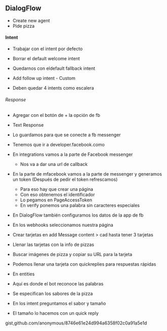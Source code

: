 ## DialogFlow
* Create new agent
 * Pide pizza


#### Intent
* Trabajar con el intent por defecto

* Borrar el default welcome intent
 * Quedarnos con eldefault fallback intent
 * Add follow up intent - Custom

* Deben quedar 4 intents como escalera

###### Response
* Agregar con el botón de + la opción de fb
 * Text Response
 * Lo guardamos para que se conecte a fb messenger

* Tenemos que ir a developer.facebook.como
* En integrations vamos a la parte de Facebook messenger
  * Nos va a dar una url de callback
* En la parte de mfacebook vamos a la parte de messenger y generamos un token (Después de pedir el token refrescamos)
  * Para eso hay que crear una página
  * Con eso obtenemos el identificador
  * Lo pegamos en PageAccessToken
  * En verify ponemos una palabra sin caracteres especiales

* En DialogFlow también configuramos los datos de la app de fb

* En los webhooks seleccionamos nuestra página

* Crear tarjetas en add Message content > cad hasta tener 3 tarjetas

* Llenar las tarjetas con la info de pizzas
 * Buscar imágenes de pizza y copiar su URL para la tarjeta

* Podemos llenar una tarjeta con quickreplies para respuestas rápidas

* En entities
 * Aquí es donde el bot reconoce las palabras
 * Se especifican los sabores de la pizza

* En los intent preguntamos el sabor y tamaño
* El tamaño lo hacemos con un quick reply





gist,github.com/anonymous/8746e61e24d994a6358f02c0a91a5e1d
